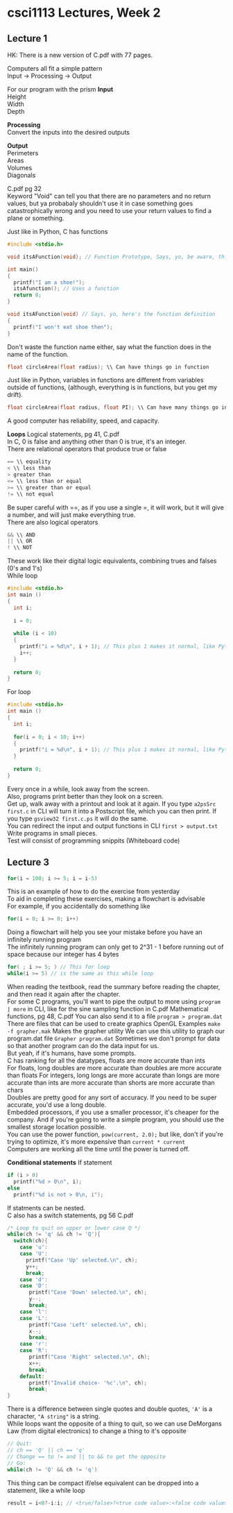 # csci1113 Lectures, Week 2
## Lecture 1
HK: There is a new version of C.pdf with 77 pages.  

Computers all fit a simple pattern  
Input -> Processing -> Output

For our program with the prism
**Input**  
Height  
Width  
Depth  
  
**Processing**  
Convert the inputs into the desired outputs  
  
**Output**  
Perimeters  
Areas  
Volumes  
Diagonals  
  
C.pdf pg 32  
Keyword "Void" can tell you that there are no parameters and no return values, but ya probabaly shouldn't use it in case something goes catastrophically wrong and you need to use your return values to find a plane or something.  
  
Just like in Python, C has functions
```C
#include <stdio.h>

void itsAFunction(void); // Function Prototype, Says, yo, be aware, this function exists

int main()
{
  printf("I am a shoe!");
  itsAfunction(); // Uses a function
  return 0;
}

void itsAFunction(void) // Says, yo, here's the function definition
{
  printf("I won't eat shoe then");
}
```
Don't waste the function name either, say what the function does in the name of the function.  
 
```C
float circleArea(float radius); \\ Can have things go in function
```
Just like in Python, variables in functions are different from variables outside of functions, (although, everything is in functions, but you get my drift).  
```C
float circleArea(float radius, float PI); \\ Can have many things go into a function
```
  
A good computer has reliability, speed, and capacity.
  
**Loops**
Logical statements, pg 41, C.pdf  
In C, 0 is false and anything other than 0 is true, it's an integer.  
There are relational operators that produce true or false
```C
== \\ equality
< \\ less than
> greater than
<= \\ less than or equal
>= \\ greater than or equal
!= \\ not equal
```
Be super careful with ==, as if you use a single =, it will work, but it will give a number, and will just make everything true.  
There are also logical operators
```C
&& \\ AND
|| \\ OR
! \\ NOT
```
These work like their digital logic equivalents, combining trues and falses (0's and 1's)  
While loop
```C
#include <stdio.h>
int main ()
{
  int i;
  
  i = 0;
  
  while (i < 10)
  {
    printf("i = %d\n", i + 1); // This plus 1 makes it normal, like Python, C starts at 0
	i++;
  }
  
  return 0;
}
```
For loop
```C
#include <stdio.h>
int main ()
{
  int i;
  
  for(i = 0; i < 10; i++)
  {
    printf("i = %d\n", i + 1); // This plus 1 makes it normal, like Python, C starts at 0
  }
  
  return 0;
}
```
Every once in a while, look away from the screen.  
Also, programs print better than they look on a screen.  
Get up, walk away with a printout and look at it again.
If you type ```a2psSrc first.c``` in CLI will turn it into a Postscript file, which you can then print. If you type ```gsview32 first.c.ps``` it will do the same.  
You can redirect the input and output functions in CLI ```first > output.txt```  
Write programs in small pieces.  
Test will consist of programming snippits (Whiteboard code)  

## Lecture 3
```C
for(i = 100; i >= 5; i = i-5)
```
This is an example of how to do the exercise from yesterday  
To aid in completing these exercises, making a flowchart is advisable  
For example, if you accidentally do something like
```C
for(i = 0; i >= 0; i++)
```
Doing a flowchart will help you see your mistake before you have an infinitely running program  
The infinitely running program can only get to 2^31 - 1 before running out of space because our integer has 4 bytes  
```C
for( ; i >= 5; ) // This for loop
while(i >= 5) // is the same as this while loop
```
When reading the textbook, read the summary before reading the chapter, and then read it again after the chapter.  
For some C programs, you'll want to pipe the output to more using ```program | more``` in CLI, like for the sine sampling function in C.pdf 
Mathematical functions, pg 48, C.pdf
You can also send it to a file ```program > program.dat```
There are files that can be used to create graphics
OpenGL Examples
```make -f grapher.mak```
Makes the grapher utility
We can use this utility to graph our program.dat file
```Grapher program.dat```
Sometimes we don't prompt for data so that another program can do the data input for us.  
But yeah, if it's humans, have some prompts.  
C has ranking for all the datatypes, floats are more accurate than ints  
For floats, long doubles are more accurate than doubles are more accurate than floats
For integers, long longs are more accurate than longs are more accurate than ints are more accurate than shorts are more accurate than chars  
Doubles are pretty good for any sort of accuracy. If you need to be super accurate, you'd use a long double.  
Embedded processors, if you use a smaller processor, it's cheaper for the company. And if you're going to write a simple program, you should use the smallest storage location possible.  
You can use the power function, ```pow(current, 2.0);``` but like, don't if you're trying to optimize, it's more expensive than ```current * current```  
Computers are working all the time until the power is turned off.  
  
**Conditional statements**
If statement
```C
if (i > 0)
  printf("%d > 0\n", i);
else
  printf("%d is not > 0\n, i");
```
If statments can be nested.  
C also has a switch statements, pg 56 C.pdf
```C
/* Loop to quit on upper or lower case Q */
while(ch != 'q' && ch != 'Q'){
  switch(ch){
    case 'u':
    case 'U':
      printf("Case 'Up' selected.\n", ch);
      y++;
      break;
    case 'd':
    case 'D':
       printf("Case 'Down' selected.\n", ch);
       y--;
       break;
    case 'l':
    case 'L':
       printf("Case 'Left' selected.\n", ch);
       x--;
       break;
    case 'r':
    case 'R':
       printf("Case 'Right' selected.\n", ch);
       x++;
       break;
    default:
       printf("Invalid choice- '%c'.\n", ch);
       break;
}
```
There is a difference between single quotes and double quotes, ```'A'``` is a character, ```"A string"``` is a string.  
While loops want the opposite of a thing to quit, so we can use DeMorgans Law (from digital electronics) to change a thing to it's opposite
```C
// Quit:
// ch == 'Q' || ch == 'q'
// Change == to != and || to && to get the opposite
// Go:
while(ch != 'Q' && ch != 'q')
```
This thing can be compact if/else equivalent can be dropped into a statement, like a while loop
```C
result = i<0?-i:i; // <true/false>?<true code value>:<false code value>
```
